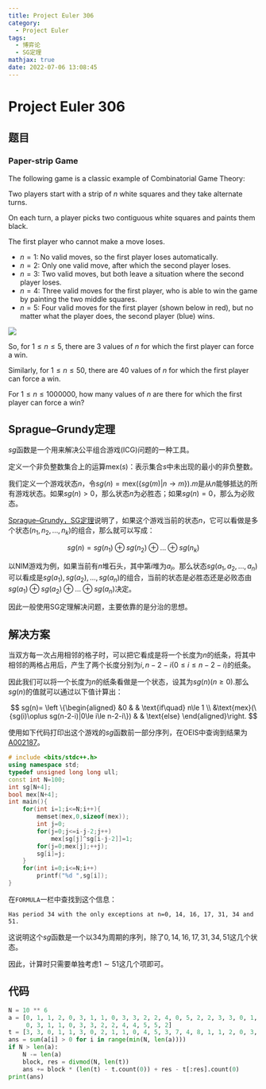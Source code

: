 ```yaml
---
title: Project Euler 306
category:
  - Project Euler
tags:
  - 博弈论
  - SG定理
mathjax: true
date: 2022-07-06 13:08:45
---
```


<escape><!-- more --></escape>

# Project Euler 306

## 题目

### Paper-strip Game

The following game is a classic example of Combinatorial Game Theory:

Two players start with a strip of $n$ white squares and they take alternate turns.

On each turn, a player picks two contiguous white squares and paints them black.

The first player who cannot make a move loses.

- $n = 1$: No valid moves, so the first player loses automatically.
- $n = 2$: Only one valid move, after which the second player loses.
- $n = 3$: Two valid moves, but both leave a situation where the second player loses.
- $n = 4$: Three valid moves for the first player, who is able to win the game by painting the two middle squares.
- $n = 5$: Four valid moves for the first player (shown below in red), but no matter what the player does, the second player (blue) wins.

![](../images/p306_pstrip.gif)

So, for $1 \le n \le 5$, there are $3$ values of $n$ for which the first player can force a win.

Similarly, for $1 \le n \le 50$, there are 40 values of $n$ for which the first player can force a win.

For $1 \le n \le 1 000 000$, how many values of $n$ are there for which the first player can force a win?

## Sprague–Grundy定理

$sg$函数是一个用来解决公平组合游戏(ICG)问题的一种工具。

定义一个非负整数集合上的运算$\text{mex}(s)$：表示集合$s$中未出现的最小的非负整数。

我们定义一个游戏状态$n$，令$sg(n)=\text{mex}(\{sg(m)|n\rightarrow m\})$.$m$是从$n$能够抵达的所有游戏状态。如果$sg(n)>0$，那么状态$n$为必胜态；如果$sg(n)=0$，那么为必败态。

[Sprague–Grundy，SG定理](https://en.wikipedia.org/wiki/Sprague%E2%80%93Grundy_theorem)说明了，如果这个游戏当前的状态$n$，它可以看做是多个状态$(n_1,n_2,\dots,n_k)$的组合，那么就可以写成：

$$sg(n)=sg(n_1)\oplus sg(n_2)\oplus \dots \oplus sg(n_k)$$

以NIM游戏为例，如果当前有$n$堆石头，其中第$i$堆为$a_i$。那么状态$sg(a_1,a_2,\dots,a_n)$可以看成是$sg(a_1),sg(a_2),\dots,sg(a_n)$的组合，当前的状态是必胜态还是必败态由$sg(a_1)\oplus sg(a_2)\oplus\dots\oplus sg(a_n)$决定。

因此一般使用SG定理解决问题，主要依靠的是分治的思想。

## 解决方案

当双方每一次占用相邻的格子时，可以把它看成是将一个长度为$n$的纸条，将其中相邻的两格占用后，产生了两个长度分别为$i,n-2-i(0\le i\le n-2-i)$的纸条。

因此我们可以将一个长度为$n$的纸条看做是一个状态，设其为$sg(n)(n\ge 0)$.那么$sg(n)$的值就可以通过以下值计算出：

$$
sg(n)=
\left \{\begin{aligned}
  &0 & & \text{if\quad} n\le 1 \\
  &\text{mex}(\{sg(i)\oplus sg(n-2-i)|0\le i\le n-2-i\}) & & \text{else}
\end{aligned}\right.
$$

使用如下代码打印出这个游戏的$sg$函数前一部分序列，在OEIS中查询到结果为[A002187](http://oeis.org/A002187)。

```C++
# include <bits/stdc++.h>
using namespace std;
typedef unsigned long long ull;
const int N=100;
int sg[N+4];
bool mex[N+4];
int main(){
    for(int i=1;i<=N;i++){
        memset(mex,0,sizeof(mex));
        int j=0;
        for(j=0;j<=i-j-2;j++)
            mex[sg[j]^sg[i-j-2]]=1;
        for(j=0;mex[j];++j);
        sg[i]=j;
    }
    for(int i=0;i<=N;i++)
        printf("%d ",sg[i]);
}

```

在`FORMULA`一栏中查找到这个信息：

``` 
Has period 34 with the only exceptions at n=0, 14, 16, 17, 31, 34 and 51.
```

这说明这个$sg$函数是一个以$34$为周期的序列，除了$0,14,16,17,31,34,51$这几个状态。

因此，计算时只需要单独考虑$1\sim 51$这几个项即可。

## 代码

```py
N = 10 ** 6
a = [0, 1, 1, 2, 0, 3, 1, 1, 0, 3, 3, 2, 2, 4, 0, 5, 2, 2, 3, 3, 0, 1, 1, 3, 0, 2, 1, 1, 0, 4, 5, 2, 7, 4, 0, 1, 1, 2,
     0, 3, 1, 1, 0, 3, 3, 2, 2, 4, 4, 5, 5, 2]
t = [3, 3, 0, 1, 1, 3, 0, 2, 1, 1, 0, 4, 5, 3, 7, 4, 8, 1, 1, 2, 0, 3, 1, 1, 0, 3, 3, 2, 2, 4, 4, 5, 5, 9]
ans = sum(a[i] > 0 for i in range(min(N, len(a))))
if N > len(a):
    N -= len(a)
    block, res = divmod(N, len(t))
    ans += block * (len(t) - t.count(0)) + res - t[:res].count(0)
print(ans)

```
